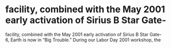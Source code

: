 # facility, combined with the May 2001 early activation of Sirius B Star Gate-

facility, combined with the May 2001 early activation of Sirius B Star Gate-
6, Earth is now in “Big Trouble.” During our Labor Day 2001 workshop, the